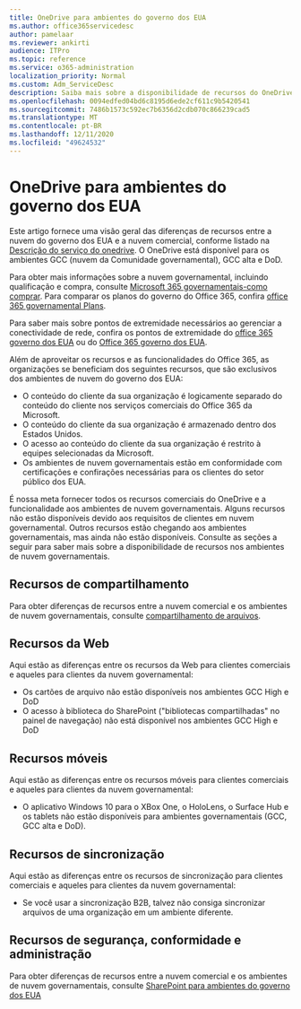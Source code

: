 ```yaml
---
title: OneDrive para ambientes do governo dos EUA
ms.author: office365servicedesc
author: pamelaar
ms.reviewer: ankirti
audience: ITPro
ms.topic: reference
ms.service: o365-administration
localization_priority: Normal
ms.custom: Adm_ServiceDesc
description: Saiba mais sobre a disponibilidade de recursos do OneDrive para clientes de nuvem do governo dos EUA.
ms.openlocfilehash: 0094edfed04bd6c8195d6ede2cf611c9b5420541
ms.sourcegitcommit: 7486b1573c592ec7b6356d2cdb070c866239cad5
ms.translationtype: MT
ms.contentlocale: pt-BR
ms.lasthandoff: 12/11/2020
ms.locfileid: "49624532"
---
```

# <a name="onedrive-for-us-government-environments"></a>OneDrive para ambientes do governo dos EUA

Este artigo fornece uma visão geral das diferenças de recursos entre a nuvem do governo dos EUA e a nuvem comercial, conforme listado na [Descrição do serviço do onedrive](/office365/servicedescriptions/onedrive-for-business-service-description). O OneDrive está disponível para os ambientes GCC (nuvem da Comunidade governamental), GCC alta e DoD. 

Para obter mais informações sobre a nuvem governamental, incluindo qualificação e compra, consulte [Microsoft 365 governamentais-como comprar](/office365/servicedescriptions/office-365-platform-service-description/office-365-us-government/microsoft-365-government-how-to-buy). Para comparar os planos do governo do Office 365, confira [office 365 governamental Plans](https://www.microsoft.com/microsoft-365/government/compare-office-365-government-plans?rtc=1#EligibilityRequirements).

Para saber mais sobre pontos de extremidade necessários ao gerenciar a conectividade de rede, confira os pontos de extremidade do [office 365 governo dos EUA](/office365/enterprise/office-365-u-s-government-gcc-high-endpoints#sharepoint-online-and-onedrive-for-business) ou do [Office 365 governo dos EUA](/office365/enterprise/office-365-u-s-government-dod-endpoints#sharepoint-online-and-onedrive-for-business).

Além de aproveitar os recursos e as funcionalidades do Office 365, as organizações se beneficiam dos seguintes recursos, que são exclusivos dos ambientes de nuvem do governo dos EUA:

-   O conteúdo do cliente da sua organização é logicamente separado do conteúdo do cliente nos serviços comerciais do Office 365 da Microsoft.
-   O conteúdo do cliente da sua organização é armazenado dentro dos Estados Unidos.
-   O acesso ao conteúdo do cliente da sua organização é restrito à equipes selecionadas da Microsoft.
-   Os ambientes de nuvem governamentais estão em conformidade com certificações e confirações necessárias para os clientes do setor público dos EUA.

É nossa meta fornecer todos os recursos comerciais do OneDrive e a funcionalidade aos ambientes de nuvem governamentais. Alguns recursos não estão disponíveis devido aos requisitos de clientes em nuvem governamental. Outros recursos estão chegando aos ambientes governamentais, mas ainda não estão disponíveis. Consulte as seções a seguir para saber mais sobre a disponibilidade de recursos nos ambientes de nuvem governamentais.

## <a name="sharing-features"></a>Recursos de compartilhamento

Para obter diferenças de recursos entre a nuvem comercial e os ambientes de nuvem governamentais, consulte [compartilhamento de arquivos](/office365/servicedescriptions/office-365-platform-service-description/office-365-us-government/gcc-high-and-dod#file-sharing).

## <a name="web-features"></a>Recursos da Web

Aqui estão as diferenças entre os recursos da Web para clientes comerciais e aqueles para clientes da nuvem governamental:

- Os cartões de arquivo não estão disponíveis nos ambientes GCC High e DoD
- O acesso à biblioteca do SharePoint ("bibliotecas compartilhadas" no painel de navegação) não está disponível nos ambientes GCC High e DoD

## <a name="mobile-features"></a>Recursos móveis

Aqui estão as diferenças entre os recursos móveis para clientes comerciais e aqueles para clientes da nuvem governamental:

- O aplicativo Windows 10 para o XBox One, o HoloLens, o Surface Hub e os tablets não estão disponíveis para ambientes governamentais (GCC, GCC alta e DoD).

## <a name="sync-features"></a>Recursos de sincronização

Aqui estão as diferenças entre os recursos de sincronização para clientes comerciais e aqueles para clientes da nuvem governamental:

- Se você usar a sincronização B2B, talvez não consiga sincronizar arquivos de uma organização em um ambiente diferente.

## <a name="security-compliance-and-administration-features"></a>Recursos de segurança, conformidade e administração

Para obter diferenças de recursos entre a nuvem comercial e os ambientes de nuvem governamentais, consulte [SharePoint para ambientes do governo dos EUA](sharepoint.md)


